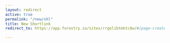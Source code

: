 ```yaml
---
layout: redirect
active: true
permalink: "/new/shl"
title: New Shortlink
redirect_to: https://app.forestry.io/sites/rrgolibtmktc8w/#/page-create?section=redirects&pageType=redirect

---
```


